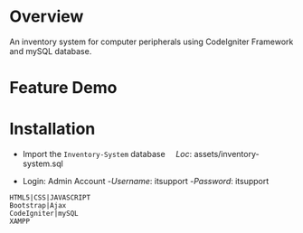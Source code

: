 # Overview
An inventory system for computer peripherals using CodeIgniter Framework and mySQL database.

# Feature Demo

# Installation
- Import the `Inventory-System` database
&nbsp;
&ensp;_Loc_: assets/inventory-system.sql
	
- Login: Admin Account 
 -_Username_: itsupport
 -_Password_: itsupport


```
HTML5|CSS|JAVASCRIPT
Bootstrap|Ajax
CodeIgniter|mySQL
XAMPP
```



